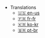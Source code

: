 - Translations
  - [:us: en-us](/)
  - [:fr: fr-fr](/fr/)
  - [:kr: ko-kr](/ko-kr/)
  - [:brazil: pt-br](/pt-br/)
